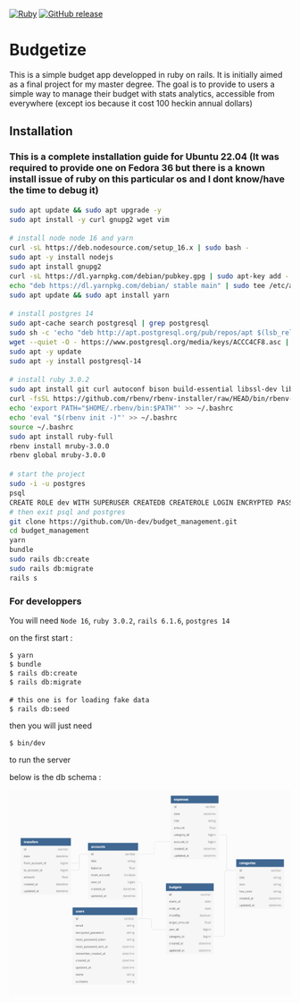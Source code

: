 [![Ruby](https://badgen.net/badge/icon/ruby?icon=ruby&label)](https://https://ruby-lang.org/)
[![GitHub release](https://img.shields.io/github/v/release/Un-dev/budget_management.svg)](https://github.com/Un-dev/budget_management/releases/)

# Budgetize

This is a simple budget app developped in ruby on rails. It is initially aimed as a final project for my master degree. The goal is to provide to users a simple way to manage their budget with stats analytics, accessible from everywhere (except ios because it cost 100 heckin annual dollars)

## Installation

### This is a complete installation guide for Ubuntu 22.04 (It was required to provide one on Fedora 36 but there is a known install issue of ruby on this particular os and I dont know/have the  time to debug it)

```bash
sudo apt update && sudo apt upgrade -y
sudo apt install -y curl gnupg2 wget vim 

# install node node 16 and yarn
curl -sL https://deb.nodesource.com/setup_16.x | sudo bash -
sudo apt -y install nodejs
sudo apt install gnupg2
curl -sL https://dl.yarnpkg.com/debian/pubkey.gpg | sudo apt-key add -
echo "deb https://dl.yarnpkg.com/debian/ stable main" | sudo tee /etc/apt/sources.list.d/yarn.list
sudo apt update && sudo apt install yarn

# install postgres 14
sudo apt-cache search postgresql | grep postgresql
sudo sh -c 'echo "deb http://apt.postgresql.org/pub/repos/apt $(lsb_release -cs)-pgdg main" > /etc/apt/sources.list.d/pgdg.list'
wget --quiet -O - https://www.postgresql.org/media/keys/ACCC4CF8.asc | sudo apt-key add -
sudo apt -y update
sudo apt -y install postgresql-14

# install ruby 3.0.2
sudo apt install git curl autoconf bison build-essential libssl-dev libyaml-dev libreadline6-dev zlib1g-dev libncurses5-dev libffi-dev libgdbm6 libgdbm-dev libdb-dev
curl -fsSL https://github.com/rbenv/rbenv-installer/raw/HEAD/bin/rbenv-installer | bash
echo 'export PATH="$HOME/.rbenv/bin:$PATH"' >> ~/.bashrc
echo 'eval "$(rbenv init -)"' >> ~/.bashrc
source ~/.bashrc
sudo apt install ruby-full
rbenv install mruby-3.0.0
rbenv global mruby-3.0.0

# start the project
sudo -i -u postgres
psql
CREATE ROLE dev WITH SUPERUSER CREATEDB CREATEROLE LOGIN ENCRYPTED PASSWORD 'p4ssw0rd';
# then exit psql and postgres
git clone https://github.com/Un-dev/budget_management.git
cd budget_management
yarn
bundle
sudo rails db:create
sudo rails db:migrate
rails s
```

### For developpers

You will need `Node 16`, `ruby 3.0.2`, `rails 6.1.6`, `postgres 14`

on the first start :

```
$ yarn
$ bundle
$ rails db:create
$ rails db:migrate

# this one is for loading fake data
$ rails db:seed
```

then you will just need

```
$ bin/dev
```

to run the server

below is the db schema :

![alt text](https://github.com/Un-dev/budget_management/blob/main/db_schema.png)
